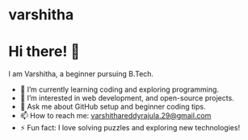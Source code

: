 # varshitha
# Hi there! 👋
I am Varshitha, a beginner pursuing B.Tech.  
- 🔭 I’m currently learning coding and exploring programming.  
- 🌱 I’m interested in web development, and open-source projects.  
- 💬 Ask me about GitHub setup and beginner coding tips.  
- 📫 How to reach me: varshithareddyrajula.29@gmail.com  
- ⚡ Fun fact: I love solving puzzles and exploring new technologies!  
